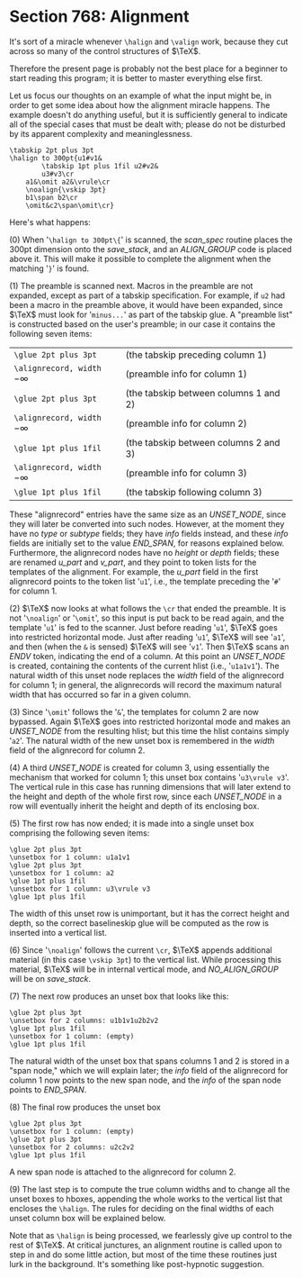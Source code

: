# Section 768: Alignment

It's sort of a miracle whenever `\halign` and `\valign` work, because they cut across so many of the control structures of $\TeX$.

Therefore the present page is probably not the best place for a beginner to start reading this program; it is better to master everything else first.

Let us focus our thoughts on an example of what the input might be, in order to get some idea about how the alignment miracle happens.
The example doesn't do anything useful, but it is sufficiently general to indicate all of the special cases that must be dealt with; please do not be disturbed by its apparent complexity and meaninglessness.

```
\tabskip 2pt plus 3pt
\halign to 300pt{u1#v1&
        \tabskip 1pt plus 1fil u2#v2&
        u3#v3\cr
    a1&\omit a2&\vrule\cr
    \noalign{\vskip 3pt}
    b1\span b2\cr
    \omit&c2\span\omit\cr}
```

Here's what happens:

(0) When '`\halign to 300pt\{`' is scanned, the *scan_spec* routine places the 300pt dimension onto the *save_stack*, and an *ALIGN_GROUP* code is placed above it.
This will make it possible to complete the alignment when the matching '`}`' is found.

(1) The preamble is scanned next.
Macros in the preamble are not expanded, except as part of a tabskip specification.
For example, if `u2` had been a macro in the preamble above, it would have been expanded, since $\TeX$ must look for '`minus...`' as part of the tabskip glue.
A "preamble list" is constructed based on the user's preamble; in our case it contains the following seven items:

|                                 |                                       |
| ------------------------------  | ------------------------------------- |
| `\glue 2pt plus 3pt`            | (the tabskip preceding column 1)      |
| `\alignrecord, width` $-\infty$ | (preamble info for column 1)          |
| `\glue 2pt plus 3pt`            | (the tabskip between columns 1 and 2) |
| `\alignrecord, width` $-\infty$ | (preamble info for column 2)          |
| `\glue 1pt plus 1fil`           | (the tabskip between columns 2 and 3) |
| `\alignrecord, width` $-\infty$ | (preamble info for column 3)          |
| `\glue 1pt plus 1fil`           | (the tabskip following column 3)      |


These "alignrecord" entries have the same size as an *UNSET_NODE*, since they will later be converted into such nodes.
However, at the moment they have no *type* or *subtype* fields; they have *info* fields instead, and these *info* fields are initially set to the value *END_SPAN*, for reasons explained below.
Furthermore, the alignrecord nodes have no *height* or *depth* fields; these are renamed *u_part* and *v_part*, and they point to token lists for the templates of the alignment.
For example, the *u_part* field in the first alignrecord points to the token list '`u1`', i.e., the template preceding the '`#`' for column&nbsp;1.

(2) $\TeX$ now looks at what follows the `\cr` that ended the preamble.
It is not '`\noalign`' or '`\omit`', so this input is put back to be read again, and the template '`u1`' is fed to the scanner.
Just before reading '`u1`', $\TeX$ goes into restricted horizontal mode.
Just after reading '`u1`', $\TeX$ will see '`a1`', and then (when the `&` is sensed) $\TeX$ will see '`v1`'.
Then $\TeX$ scans an *ENDV* token, indicating the end of a column.
At this point an *UNSET_NODE* is created, containing the contents of the current hlist (i.e., '`u1a1v1`').
The natural width of this unset node replaces the *width* field of the alignrecord for column&nbsp;1; in general, the alignrecords will record the maximum natural width that has occurred so far in a given column.

(3) Since '`\omit`' follows the '`&`', the templates for column&nbsp;2 are now bypassed.
Again $\TeX$ goes into restricted horizontal mode and makes an *UNSET_NODE* from the resulting hlist; but this time the hlist contains simply '`a2`'.
The natural width of the new unset box is remembered in the *width* field of the alignrecord for column&nbsp;2.

(4) A third *UNSET_NODE* is created for column 3, using essentially the mechanism that worked for column&nbsp;1; this unset box contains '`u3\vrule v3`'.
The vertical rule in this case has running dimensions that will later extend to the height and depth of the whole first row, since each *UNSET_NODE* in a row will eventually inherit the height and depth of its enclosing box.

(5) The first row has now ended; it is made into a single unset box comprising the following seven items:

```
\glue 2pt plus 3pt
\unsetbox for 1 column: u1a1v1
\glue 2pt plus 3pt
\unsetbox for 1 column: a2
\glue 1pt plus 1fil
\unsetbox for 1 column: u3\vrule v3
\glue 1pt plus 1fil
```

The width of this unset row is unimportant, but it has the correct height and depth, so the correct baselineskip glue will be computed as the row is inserted into a vertical list.

(6) Since '`\noalign`' follows the current `\cr`, $\TeX$ appends additional material (in this case `\vskip 3pt`) to the vertical list.
While processing this material, $\TeX$ will be in internal vertical mode, and *NO_ALIGN_GROUP* will be on *save_stack*.

(7) The next row produces an unset box that looks like this:

```
\glue 2pt plus 3pt
\unsetbox for 2 columns: u1b1v1u2b2v2
\glue 1pt plus 1fil
\unsetbox for 1 column: (empty)
\glue 1pt plus 1fil
```
The natural width of the unset box that spans columns 1&nbsp;and&nbsp;2 is stored in a "span node," which we will explain later; the *info* field of the alignrecord for column&nbsp;1 now points to the new span node, and the *info* of the span node points to *END_SPAN*.

(8) The final row produces the unset box
```
\glue 2pt plus 3pt
\unsetbox for 1 column: (empty)
\glue 2pt plus 3pt
\unsetbox for 2 columns: u2c2v2
\glue 1pt plus 1fil
```

A new span node is attached to the alignrecord for column 2.

(9) The last step is to compute the true column widths and to change all the unset boxes to hboxes, appending the whole works to the vertical list that encloses the `\halign`.
The rules for deciding on the final widths of each unset column box will be explained below.

Note that as `\halign` is being processed, we fearlessly give up control to the rest of $\TeX$.
At critical junctures, an alignment routine is called upon to step in and do some little action, but most of the time these routines just lurk in the background.
It's something like post-hypnotic suggestion.
